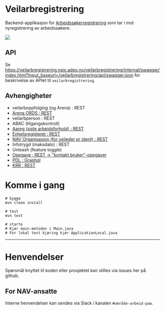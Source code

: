 # Veilarbregistrering

Backend-applikasjon for [Arbeidssøkerregistrering](https://github.com/navikt/arbeidssokerregistrering) som tar i mot nyregistrering av arbeidssøkere.

![](https://github.com/navikt/veilarbregistrering/workflows/Build,%20push,%20deploy%20%F0%9F%92%AA/badge.svg)

## API
Se https://veilarbregistrering.nais.adeo.no/veilarbregistrering/internal/swagger/index.html?input_baseurl=/veilarbregistrering/api/swagger.json 
for beskrivelse av APIet til `veilarbregistrering`.

## Avhengigheter
- veilarboppfolging (og Arena) : REST
- [Arena ORDS : REST](src/main/java/no/nav/fo/veilarbregistrering/arbeidssoker/adapter/README.md)
- veilarbperson : REST
- ABAC (tilgangskontroll)
- [Aareg (siste arbeidsforhold) : REST](src/main/java/no/nav/fo/veilarbregistrering/arbeidsforhold/adapter/README.md)
- [Enhetsregisteret : REST](src/main/java/no/nav/fo/veilarbregistrering/enhet/adapter/README.md)
- [NAV Organisasjon (for veileder pr ident) : REST](src/main/java/no/nav/fo/veilarbregistrering/orgenhet/adapter/README.md)
- Infotrygd (maksdato) : REST
- Unleash (feature toggle)
- [Oppgave : REST -> "kontakt bruker"-oppgaver](src/main/java/no/nav/fo/veilarbregistrering/oppgave/adapter/README.md)
- [PDL : Graphql](src/main/java/no/nav/fo/veilarbregistrering/bruker/pdl/README.md)
- [KRR : REST](src/main/java/no/nav/fo/veilarbregistrering/bruker/krr/README.md)

# Komme i gang

```
# bygge
mvn clean install 

# test
mvn test

# starte
# Kjør main-metoden i Main.java
# For lokal test kjøring kjør ApplicationLocal.java
```

---

# Henvendelser

Spørsmål knyttet til koden eller prosjektet kan stilles via issues her på github.

## For NAV-ansatte

Interne henvendelser kan sendes via Slack i kanalen `#område-arbeid-paw`.
